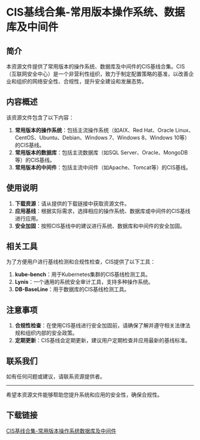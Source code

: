 # CIS基线合集-常用版本操作系统、数据库及中间件

## 简介

本资源文件提供了常用版本的操作系统、数据库及中间件的CIS基线合集。CIS（互联网安全中心）是一个非营利性组织，致力于制定配置策略的基准，以改善企业和组织的网络安全性、合规性，提升安全建设和发展态势。

## 内容概述

该资源文件包含了以下内容：

1. **常用版本的操作系统**：包括主流操作系统（如AIX、Red Hat、Oracle Linux、CentOS、Ubuntu、Debian、Windows 7、Windows 8、Windows 10等）的CIS基线。
2. **常用版本的数据库**：包括主流数据库（如SQL Server、Oracle、MongoDB等）的CIS基线。
3. **常用版本的中间件**：包括主流中间件（如Apache、Tomcat等）的CIS基线。

## 使用说明

1. **下载资源**：请从提供的下载链接中获取资源文件。
2. **应用基线**：根据实际需求，选择相应的操作系统、数据库或中间件的CIS基线进行应用。
3. **安全加固**：按照CIS基线中的建议进行系统、数据库和中间件的安全加固。

## 相关工具

为了方便用户进行基线检测和合规性检查，CIS提供了以下工具：

1. **kube-bench**：用于Kubernetes集群的CIS基线检测工具。
2. **Lynis**：一个通用的系统安全审计工具，支持多种操作系统。
3. **DB-BaseLine**：用于数据库的CIS基线检测工具。

## 注意事项

1. **合规性检查**：在使用CIS基线进行安全加固前，请确保了解并遵守相关法律法规和组织内部的安全政策。
2. **定期更新**：CIS基线会定期更新，建议用户定期检查并应用最新的基线标准。

## 联系我们

如有任何问题或建议，请联系资源提供者。

---

希望本资源文件能够帮助您提升系统和应用的安全性，确保合规性。

## 下载链接

[CIS基线合集-常用版本操作系统数据库及中间件](https://pan.quark.cn/s/094848b50018)